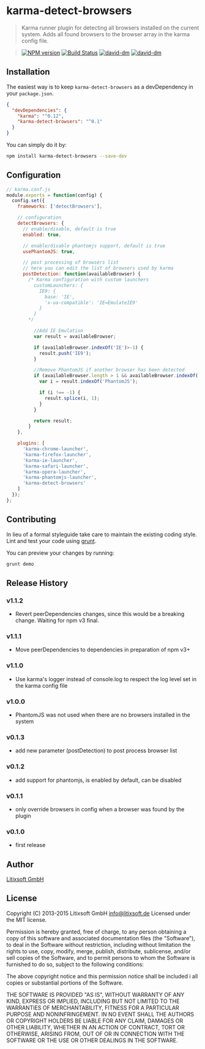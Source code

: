 # karma-detect-browsers

> Karma runner plugin for detecting all browsers installed on the current system. Adds all found browsers to the browser array in the karma config file.

> [![NPM version](https://badge.fury.io/js/karma-detect-browsers.svg)](http://badge.fury.io/js/karma-detect-browsers)
[![Build Status](https://secure.travis-ci.org/litixsoft/karma-detect-browsers.svg?branch=master)](https://travis-ci.org/litixsoft/karma-detect-browsers)
[![david-dm](https://david-dm.org/litixsoft/karma-detect-browsers.svg?theme=shields.io)](https://david-dm.org/litixsoft/karma-detect-browsers/)
[![david-dm](https://david-dm.org/litixsoft/karma-detect-browsers/dev-status.svg?theme=shields.io)](https://david-dm.org/litixsoft/karma-detect-browsers#info=devDependencies&view=table)

## Installation

The easiest way is to keep `karma-detect-browsers` as a devDependency in your `package.json`.
```json
{
  "devDependencies": {
    "karma": "^0.12",
    "karma-detect-browsers": "^0.1"
  }
}
```

You can simply do it by:
```bash
npm install karma-detect-browsers --save-dev
```

## Configuration
```js
// karma.conf.js
module.exports = function(config) {
  config.set({
    frameworks: ['detectBrowsers'],

    // configuration
    detectBrowsers: {
      // enable/disable, default is true
      enabled: true,

      // enable/disable phantomjs support, default is true
      usePhantomJS: true,

      // post processing of browsers list
      // here you can edit the list of browsers used by karma
      postDetection: function(availableBrowser) {
        /* Karma configuration with custom launchers
          customLaunchers: {
            IE9: {
              base: 'IE',
              'x-ua-compatible': 'IE=EmulateIE9'
            }
          }
        */

          //Add IE Emulation
          var result = availableBrowser;

          if (availableBrowser.indexOf('IE')>-1) {
            result.push('IE9');
          }

          //Remove PhantomJS if another browser has been detected
          if (availableBrowser.length > 1 && availableBrowser.indexOf('PhantomJS')>-1) {
            var i = result.indexOf('PhantomJS');

            if (i !== -1) {
              result.splice(i, 1);
            }
          }

          return result;
        }
    },

    plugins: [
      'karma-chrome-launcher',
      'karma-firefox-launcher',
      'karma-ie-launcher',
      'karma-safari-launcher',
      'karma-opera-launcher',
      'karma-phantomjs-launcher',
      'karma-detect-browsers'
    ]
  });
};
```

## Contributing
In lieu of a formal styleguide take care to maintain the existing coding style. Lint and test your code using [grunt](http://gruntjs.com/).

You can preview your changes by running:
```bash
grunt demo
```

## Release History
### v1.1.2
* Revert peerDependencies changes, since this would be a breaking change. Waiting for npm v3 final.

### v1.1.1
* Move peerDependencies to dependencies in preparation of npm v3+

### v1.1.0
* Use karma's logger instead of console.log to respect the log level set in the karma config file

### v1.0.0
* PhantomJS was not used when there are no browsers installed in the system

### v0.1.3
* add new parameter (postDetection) to post process browser list

### v0.1.2
* add support for phantomjs, is enabled by default, can be disabled

### v0.1.1
* only override browsers in config when a browser was found by the plugin

### v0.1.0
* first release

## Author
[Litixsoft GmbH](http://www.litixsoft.de)

## License
Copyright (C) 2013-2015 Litixsoft GmbH <info@litixsoft.de>
Licensed under the MIT license.

Permission is hereby granted, free of charge, to any person obtaining a copy
of this software and associated documentation files (the "Software"), to deal
in the Software without restriction, including without limitation the rights
to use, copy, modify, merge, publish, distribute, sublicense, and/or sell
copies of the Software, and to permit persons to whom the Software is
furnished to do so, subject to the following conditions:

The above copyright notice and this permission notice shall be included i
all copies or substantial portions of the Software.

THE SOFTWARE IS PROVIDED "AS IS", WITHOUT WARRANTY OF ANY KIND, EXPRESS OR
IMPLIED, INCLUDING BUT NOT LIMITED TO THE WARRANTIES OF MERCHANTABILITY,
FITNESS FOR A PARTICULAR PURPOSE AND NONINFRINGEMENT. IN NO EVENT SHALL THE
AUTHORS OR COPYRIGHT HOLDERS BE LIABLE FOR ANY CLAIM, DAMAGES OR OTHER
LIABILITY, WHETHER IN AN ACTION OF CONTRACT, TORT OR OTHERWISE, ARISING FROM,
OUT OF OR IN CONNECTION WITH THE SOFTWARE OR THE USE OR OTHER DEALINGS IN
THE SOFTWARE.
